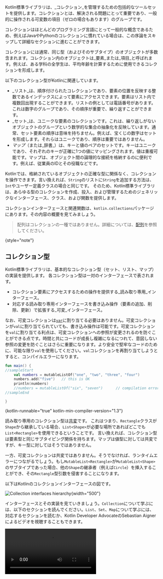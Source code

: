 [//]: # (title: コレクションの概要)

Kotlin標準ライブラリは、_コレクション_を管理するための包括的なツールセットを提供します。コレクションとは、解決される問題にとって重要であり、一般的に操作される可変数の項目（ゼロの場合もあります）のグループです。

コレクションはほとんどのプログラミング言語にとって一般的な概念であるため、例えばJavaやPythonのコレクションに慣れている場合は、この序論をスキップして詳細なセクションに進むことができます。

コレクションには通常、同じ型（およびそのサブタイプ）のオブジェクトが多数含まれます。コレクション内のオブジェクトは_要素_または_項目_と呼ばれます。例えば、ある学科の全学生は、平均年齢を計算するために使用できるコレクションを形成します。

以下のコレクション型がKotlinに関連しています。

*   _リスト_は、順序付けられたコレクションであり、要素の位置を反映する整数であるインデックスによって要素にアクセスできます。要素はリスト内で複数回出現することができます。リストの例としては電話番号があります。これは数字のグループであり、その順序が重要で、繰り返すことができます。
*   _セット_は、ユニークな要素のコレクションです。これは、繰り返しがないオブジェクトのグループという数学的な集合の抽象化を反映しています。通常、セット要素の順序は意味を持ちません。例えば、宝くじの数字はセットを形成します。それらはユニークであり、順序は重要ではありません。
*   _マップ_（または_辞書_）は、キーと値のペアのセットです。キーはユニークであり、それぞれのキーが正確に1つの値にマッピングされます。値は重複可能です。マップは、オブジェクト間の論理的な接続を格納するのに便利です。例えば、従業員のIDとその役職などです。

Kotlinでは、格納されているオブジェクトの正確な型に関係なく、コレクションを操作できます。言い換えれば、`String`のリストに`String`を追加する方法は、`Int`やユーザー定義クラスの場合と同じです。
そのため、Kotlin標準ライブラリは、あらゆる型のコレクションを作成、投入、および管理するためのジェネリックなインターフェース、クラス、および関数を提供します。

コレクションインターフェースと関連関数は、`kotlin.collections`パッケージにあります。その内容の概要を見てみましょう。

> 配列はコレクションの一種ではありません。詳細については、[配列](arrays.md)を参照してください。
>
{style="note"}

## コレクション型

Kotlin標準ライブラリは、基本的なコレクション型（セット、リスト、マップ）の実装を提供します。
各コレクション型は一対のインターフェースで表されます。

*   コレクション要素にアクセスするための操作を提供する_読み取り専用_インターフェース。
*   対応する読み取り専用インターフェースを書き込み操作（要素の追加、削除、更新）で拡張する_可変_インターフェース。

なお、可変コレクションは[`var`](basic-syntax.md#variables)に割り当てる必要はありません。可変コレクションが`val`に割り当てられていても、書き込み操作は可能です。可変コレクションを`val`に割り当てる利点は、可変コレクションへの参照が変更されるのを防ぐことができる点です。時間と共にコードが成長し複雑になるにつれて、意図しない参照の変更を防ぐことはさらに重要になります。より安全で堅牢なコードのために、可能な限り`val`を使用してください。`val`コレクションを再割り当てしようとすると、コンパイルエラーになります。

```kotlin
fun main() {
//sampleStart
    val numbers = mutableListOf("one", "two", "three", "four")
    numbers.add("five")   // this is OK
    println(numbers)
    //numbers = mutableListOf("six", "seven")      // compilation error
//sampleEnd

}
```
{kotlin-runnable="true" kotlin-min-compiler-version="1.3"}

読み取り専用のコレクション型は[共変](generics.md#variance)です。
これはつまり、`Rectangle`クラスが`Shape`から継承している場合、`List<Shape>`が必要な場所であればどこでも`List<Rectangle>`を使用できるということです。
言い換えれば、コレクション型は要素型と同じサブタイピング関係を持ちます。マップは値型に対しては共変ですが、キー型に対してはそうではありません。

一方、可変コレクションは共変ではありません。そうでなければ、ランタイムエラーにつながるでしょう。もし`MutableList<Rectangle>`が`MutableList<Shape>`のサブタイプであった場合、他の`Shape`の継承者（例えば`Circle`）を挿入することができ、その`Rectangle`型引数を侵害することになります。

以下はKotlinのコレクションインターフェースの図です。

![Collection interfaces hierarchy](collections-diagram.png){width="500"}

インターフェースとその実装を見ていきましょう。`Collection`について学ぶには、以下のセクションを読んでください。`List`、`Set`、`Map`について学ぶには、対応するセクションを読むか、Kotlin Developer AdvocateのSebastian Aignerによるビデオを視聴することもできます。

<video src="https://www.youtube.com/v/F8jj7e-_jFA" title="Kotlin Collections Overview"/>

### Collection

[`Collection<T>`](https://kotlinlang.org/api/latest/jvm/stdlib/kotlin.collections/-collection/index.html)はコレクション階層のルートです。このインターフェースは、読み取り専用コレクションの共通の振る舞い（サイズの取得、項目のメンバーシップの確認など）を表します。
`Collection`は、要素をイテレートするための操作を定義する`Iterable<T>`インターフェースを継承しています。`Collection`は、異なるコレクション型に適用される関数のパラメータとして使用できます。より具体的なケースでは、`Collection`の継承者である[`List`](https://kotlinlang.org/api/latest/jvm/stdlib/kotlin.collections/-list/index.html)と[`Set`](https://kotlinlang.org/api/latest/jvm/stdlib/kotlin.collections/-set/index.html)を使用します。

```kotlin
fun printAll(strings: Collection<String>) {
    for(s in strings) print("$s ")
    println()
}
    
fun main() {
    val stringList = listOf("one", "two", "one")
    printAll(stringList)
    
    val stringSet = setOf("one", "two", "three")
    printAll(stringSet)
}
```
{kotlin-runnable="true" kotlin-min-compiler-version="1.3"}

[`MutableCollection<T>`](https://kotlinlang.org/api/latest/jvm/stdlib/kotlin.collections/-mutable-collection/index.html)は、`add`や`remove`などの書き込み操作を持つ`Collection`です。

```kotlin
fun List<String>.getShortWordsTo(shortWords: MutableList<String>, maxLength: Int) {
    this.filterTo(shortWords) { it.length <= maxLength }
    // throwing away the articles
    val articles = setOf("a", "A", "an", "An", "the", "The")
    shortWords -= articles
}

fun main() {
    val words = "A long time ago in a galaxy far far away".split(" ")
    val shortWords = mutableListOf<String>()
    words.getShortWordsTo(shortWords, 3)
    println(shortWords)
}
```
{kotlin-runnable="true" kotlin-min-compiler-version="1.3"}

### List

[`List<T>`](https://kotlinlang.org/api/latest/jvm/stdlib/kotlin.collections/-list/index.html)は、要素を指定された順序で格納し、それらへのインデックスアクセスを提供します。インデックスはゼロ（最初の要素のインデックス）から始まり、`list.size - 1`である`lastIndex`まで続きます。

```kotlin
fun main() {
//sampleStart
    val numbers = listOf("one", "two", "three", "four")
    println("Number of elements: ${numbers.size}")
    println("Third element: ${numbers.get(2)}")
    println("Fourth element: ${numbers[3]}")
    println("Index of element \"two\" ${numbers.indexOf("two")}")
//sampleEnd
}
```
{kotlin-runnable="true" kotlin-min-compiler-version="1.3"}

リスト要素（nullを含む）は重複可能です。リストには、等しいオブジェクトがいくつでも、または単一のオブジェクトが複数回出現することができます。
2つのリストは、同じサイズで、同じ位置に[構造的に等しい](equality.md#structural-equality)要素がある場合に等しいと見なされます。

```kotlin
data class Person(var name: String, var age: Int)

fun main() {
//sampleStart
    val bob = Person("Bob", 31)
    val people = listOf(Person("Adam", 20), bob, bob)
    val people2 = listOf(Person("Adam", 20), Person("Bob", 31), bob)
    println(people == people2)
    bob.age = 32
    println(people == people2)
//sampleEnd
}
```
{kotlin-runnable="true" kotlin-min-compiler-version="1.3"}

[`MutableList<T>`](https://kotlinlang.org/api/latest/jvm/stdlib/kotlin.collections/-mutable-list/index.html)は、リスト固有の書き込み操作を持つ`List`です。例えば、特定の位置に要素を追加または削除するなどです。

```kotlin
fun main() {
//sampleStart
    val numbers = mutableListOf(1, 2, 3, 4)
    numbers.add(5)
    numbers.removeAt(1)
    numbers[0] = 0
    numbers.shuffle()
    println(numbers)
//sampleEnd
}
```
{kotlin-runnable="true" kotlin-min-compiler-version="1.3"}

ご覧のとおり、いくつかの点でリストは配列と非常によく似ています。
ただし、1つの重要な違いがあります。配列のサイズは初期化時に定義され、変更されることはありません。一方、リストには事前に定義されたサイズがありません。リストのサイズは、要素の追加、更新、削除などの書き込み操作の結果として変更できます。

Kotlinでは、`MutableList`のデフォルト実装は[`ArrayList`](https://kotlinlang.org/api/latest/jvm/stdlib/kotlin.collections/-array-list/index.html)であり、リサイズ可能な配列と考えることができます。

### Set

[`Set<T>`](https://kotlinlang.org/api/latest/jvm/stdlib/kotlin.collections/-set/index.html)はユニークな要素を格納します。要素の順序は通常未定義です。`null`要素もユニークです。`Set`は1つの`null`しか含めることができません。2つのセットは、同じサイズであり、一方のセットの各要素に対して他方のセットに等しい要素がある場合に等しいと見なされます。

```kotlin
fun main() {
//sampleStart
    val numbers = setOf(1, 2, 3, 4)
    println("Number of elements: ${numbers.size}")
    if (numbers.contains(1)) println("1 is in the set")

    val numbersBackwards = setOf(4, 3, 2, 1)
    println("The sets are equal: ${numbers == numbersBackwards}")
//sampleEnd
}
```
{kotlin-runnable="true" kotlin-min-compiler-version="1.3"}

[`MutableSet`](https://kotlinlang.org/api/latest/jvm/stdlib/kotlin.collections/-mutable-set/index.html)は、`MutableCollection`からの書き込み操作を持つ`Set`です。

`MutableSet`のデフォルト実装である[`LinkedHashSet`](https://kotlinlang.org/api/latest/jvm/stdlib/kotlin.collections/-linked-hash-set/index.html)は、要素の挿入順序を保持します。
そのため、`first()`や`last()`など、順序に依存する関数は、そのようなセットに対して予測可能な結果を返します。

```kotlin
fun main() {
//sampleStart
    val numbers = setOf(1, 2, 3, 4)  // LinkedHashSet is the default implementation
    val numbersBackwards = setOf(4, 3, 2, 1)
    
    println(numbers.first() == numbersBackwards.first())
    println(numbers.first() == numbersBackwards.last())
//sampleEnd
}
```
{kotlin-runnable="true" kotlin-min-compiler-version="1.3"}

代替の実装である[`HashSet`](https://kotlinlang.org/api/latest/jvm/stdlib/kotlin.collections/-hash-set/index.html)は要素の順序については何も言及していないため、そのような関数を呼び出すと予測不可能な結果が返されます。ただし、`HashSet`は同じ数の要素を格納するためにより少ないメモリを必要とします。

### Map

[`Map<K, V>`](https://kotlinlang.org/api/latest/jvm/stdlib/kotlin.collections/-map/index.html)は`Collection`インターフェースの継承者ではありませんが、これもKotlinのコレクション型です。
`Map`は_キーと値_のペア（または_エントリ_）を格納します。キーはユニークですが、異なるキーが同じ値とペアになることがあります。`Map`インターフェースは、キーによる値へのアクセス、キーと値の検索など、特定の機能を提供します。

```kotlin
fun main() {
//sampleStart
    val numbersMap = mapOf("key1" to 1, "key2" to 2, "key3" to 3, "key4" to 1)
    
    println("All keys: ${numbersMap.keys}")
    println("All values: ${numbersMap.values}")
    if ("key2" in numbersMap) println("Value by key \"key2\": ${numbersMap["key2"]}")    
    if (1 in numbersMap.values) println("The value 1 is in the map")
    if (numbersMap.containsValue(1)) println("The value 1 is in the map") // same as previous
//sampleEnd
}
```
{kotlin-runnable="true" kotlin-min-compiler-version="1.3"}

等しいペアを含む2つのマップは、ペアの順序に関係なく等しいと見なされます。

```kotlin
fun main() {
//sampleStart
    val numbersMap = mapOf("key1" to 1, "key2" to 2, "key3" to 3, "key4" to 1)    
    val anotherMap = mapOf("key2" to 2, "key1" to 1, "key4" to 1, "key3" to 3)
    
    println("The maps are equal: ${numbersMap == anotherMap}")
//sampleEnd
}
```
{kotlin-runnable="true" kotlin-min-compiler-version="1.3"}

[`MutableMap`](https://kotlinlang.org/api/latest/jvm/stdlib/kotlin.collections/-mutable-map/index.html)は、マップの書き込み操作を持つ`Map`です。例えば、新しいキーと値のペアを追加したり、指定されたキーに関連付けられた値を更新したりできます。

```kotlin
fun main() {
//sampleStart
    val numbersMap = mutableMapOf("one" to 1, "two" to 2)
    numbersMap.put("three", 3)
    numbersMap["one"] = 11

    println(numbersMap)
//sampleEnd
}
```
{kotlin-runnable="true" kotlin-min-compiler-version="1.3"}

`MutableMap`のデフォルト実装である[`LinkedHashMap`](https://kotlinlang.org/api/latest/jvm/stdlib/kotlin.collections/-linked-hash-map/index.html)は、マップをイテレートする際に要素の挿入順序を保持します。
一方、代替の実装である[`HashMap`](https://kotlinlang.org/api/latest/jvm/stdlib/kotlin.collections/-hash-map/index.html)は要素の順序については何も言及していません。

### ArrayDeque

[`ArrayDeque<T>`](https://kotlinlang.org/api/latest/jvm/stdlib/kotlin.collections/-array-deque/)は両端キューの実装であり、キューの先頭または末尾の両方で要素を追加または削除できます。
そのため、`ArrayDeque`はKotlinにおいて、スタックとキューの両方のデータ構造としての役割も果たします。内部的には、`ArrayDeque`は必要に応じてサイズが自動的に調整される可変サイズ配列を使用して実現されています。

```kotlin
fun main() {
    val deque = ArrayDeque(listOf(1, 2, 3))

    deque.addFirst(0)
    deque.addLast(4)
    println(deque) // [0, 1, 2, 3, 4]

    println(deque.first()) // 0
    println(deque.last()) // 4

    deque.removeFirst()
    deque.removeLast()
    println(deque) // [1, 2, 3]
}
```
{kotlin-runnable="true" kotlin-min-compiler-version="1.4"}